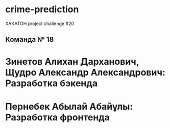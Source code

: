 # crime-prediction
ХАКАТОН project challenge #20
## Команда № 18
# Зинетов Алихан Дарханович, Щудро Александр Александрович: Paзработка бэкенда
# Пернебек Абылай Абайұлы: Разработка фронтенда 

